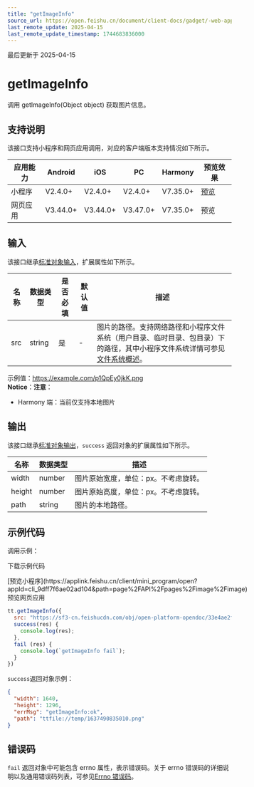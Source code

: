 ```yaml
---
title: "getImageInfo"
source_url: https://open.feishu.cn/document/client-docs/gadget/-web-app-api/media/image/getimageinfo
last_remote_update: 2025-04-15
last_remote_update_timestamp: 1744683836000
---
```

最后更新于 2025-04-15

# getImageInfo

调用 getImageInfo(Object object) 获取图片信息。

## 支持说明

该接口支持小程序和网页应用调用，对应的客户端版本支持情况如下所示。

应用能力 | Android | iOS | PC | Harmony | 预览效果
--- | --- | --- | --- | --- | ---
小程序 | V2.4.0+ | V2.4.0+ | V2.4.0+ | V7.35.0+ | [预览](https://applink.feishu.cn/client/mini_program/open?appId=cli_9dff7f6ae02ad104&path=page%2FAPI%2Fpages%2Fimage%2Fimage)
网页应用 | V3.44.0+ | V3.44.0+ | V3.47.0+ | V7.35.0+ | 预览

## 输入

该接口继承[标准对象输入](https://open.feishu.cn/document/uYjL24iN/ukzNy4SO3IjL5cjM)，扩展属性如下所示。

名称 | 数据类型 | 是否必填 | 默认值 | 描述
--- | --- | --- | --- | ---
src | string | 是 | \- | 图片的路径。支持网络路径和小程序文件系统（用户目录、临时目录、包目录）下的路径，其中小程序文件系统详情可参见[文件系统概述](https://open.feishu.cn/document/uYjL24iN/uETOuETOuETO/file-system)。  
示例值：https://example.com/p1QpEy0jkK.png  
**Notice**：**注意**：  
- Harmony 端：当前仅支持本地图片

## 输出

该接口继承[标准对象输出](https://open.feishu.cn/document/uYjL24iN/ukzNy4SO3IjL5cjM#8c92acb8)，`success` 返回对象的扩展属性如下所示。

名称 | 数据类型 | 描述
--- | --- | ---
width | number | 图片原始宽度，单位：px。不考虑旋转。
height | number | 图片原始高度，单位：px。不考虑旋转。
path | string | 图片的本地路径。

## 示例代码

调用示例：

<md-download-code href="https://open.feishu.cn/document/uYjL24iN/uYDM04iNwQjL2ADN" mobileDisplay="none">下载示例代码</md-download-code>

<div style="display: flex">
          [预览小程序](https://applink.feishu.cn/client/mini_program/open?appId=cli_9dff7f6ae02ad104&path=page%2FAPI%2Fpages%2Fimage%2Fimage)
          预览网页应用

</div> 

```js
tt.getImageInfo({
  src: "https://sf3-cn.feishucdn.com/obj/open-platform-opendoc/33e4ae2ff215314046c51ee1d3008d89_p1QpEy0jkK.png",
  success(res) {
    console.log(res);
  },
  fail (res) {
    console.log(`getImageInfo fail`);
  }
})
```

`success`返回对象示例：

```json
{
  "width": 1640,
  "height": 1296,
  "errMsg": "getImageInfo:ok",
  "path": "ttfile://temp/1637490835010.png"
}
``` 

## 错误码

`fail` 返回对象中可能包含 errno 属性，表示错误码。关于 errno 错误码的详细说明以及通用错误码列表，可参见[Errno 错误码](https://open.feishu.cn/document/uYjL24iN/uAjMuAjMuAjM/errno)。

